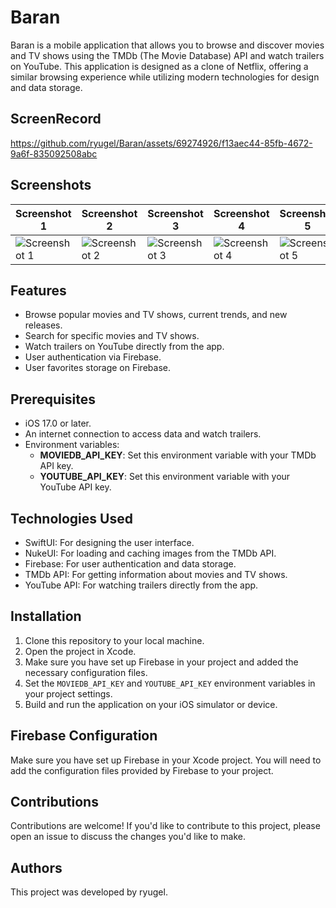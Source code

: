# Baran

Baran is a mobile application that allows you to browse and discover movies and TV shows using the TMDb (The Movie Database) API and watch trailers on YouTube. This application is designed as a clone of Netflix, offering a similar browsing experience while utilizing modern technologies for design and data storage.

## ScreenRecord
https://github.com/ryugel/Baran/assets/69274926/f13aec44-85fb-4672-9a6f-835092508abc

## Screenshots
| Screenshot 1 | Screenshot 2 | Screenshot 3 | Screenshot 4 | Screenshot 5 | Screenshot 6 |
|--------------|--------------|--------------|--------------|--------------|--------------|
| ![Screenshot 1](https://github.com/ryugel/Baran/assets/69274926/82049d20-83ee-4b14-b06b-e861db807a79) | ![Screenshot 2](https://github.com/ryugel/Baran/assets/69274926/95532316-c8ed-4175-9d29-953b697ecf0e) | ![Screenshot 3](https://github.com/ryugel/Baran/assets/69274926/be57bb24-5a3a-4c61-b741-351affb69fda) | ![Screenshot 4](https://github.com/ryugel/Baran/assets/69274926/c1778105-b15c-4e2b-980b-30ca2cd8f4f5) | ![Screenshot 5](https://github.com/ryugel/Baran/assets/69274926/1c9681d1-0ec8-4092-8084-0ffca17520e0) | ![Screenshot 6](https://github.com/ryugel/Baran/assets/69274926/e291faad-ca61-4af0-aec6-b07263bdcfe8) |

## Features

- Browse popular movies and TV shows, current trends, and new releases.
- Search for specific movies and TV shows.
- Watch trailers on YouTube directly from the app.
- User authentication via Firebase.
- User favorites storage on Firebase.

## Prerequisites

- iOS 17.0 or later.
- An internet connection to access data and watch trailers.
- Environment variables:
  - **MOVIEDB_API_KEY**: Set this environment variable with your TMDb API key.
  - **YOUTUBE_API_KEY**: Set this environment variable with your YouTube API key.

## Technologies Used

- SwiftUI: For designing the user interface.
- NukeUI: For loading and caching images from the TMDb API.
- Firebase: For user authentication and data storage.
- TMDb API: For getting information about movies and TV shows.
- YouTube API: For watching trailers directly from the app.

## Installation

1. Clone this repository to your local machine.
2. Open the project in Xcode.
3. Make sure you have set up Firebase in your project and added the necessary configuration files.
4. Set the `MOVIEDB_API_KEY` and `YOUTUBE_API_KEY` environment variables in your project settings.
5. Build and run the application on your iOS simulator or device.

## Firebase Configuration

Make sure you have set up Firebase in your Xcode project. You will need to add the configuration files provided by Firebase to your project.


## Contributions

Contributions are welcome! If you'd like to contribute to this project, please open an issue to discuss the changes you'd like to make.

## Authors

This project was developed by ryugel.


